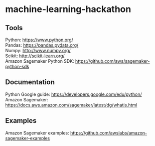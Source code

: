 # machine-learning-hackathon

## Tools

Python: https://www.python.org/  
Pandas: https://pandas.pydata.org/  
Numpy: http://www.numpy.org/  
Scikit: http://scikit-learn.org/   
Amazon Sagemaker Python SDK: https://github.com/aws/sagemaker-python-sdk

## Documentation

Python Google guide: https://developers.google.com/edu/python/  
Amazon Sagemaker: https://docs.aws.amazon.com/sagemaker/latest/dg/whatis.html

## Examples

Amazon Sagemaker examples: https://github.com/awslabs/amazon-sagemaker-examples